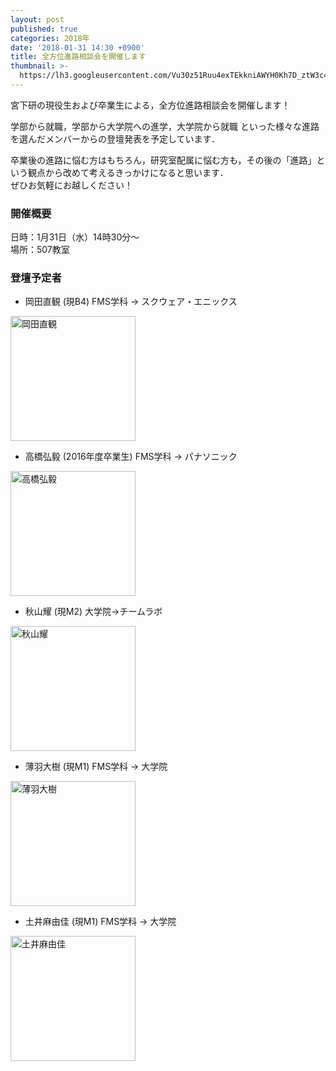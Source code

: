 ```yaml
---
layout: post
published: true
categories: 2018年
date: '2018-01-31 14:30 +0900'
title: 全方位進路相談会を開催します
thumbnail: >-
  https://lh3.googleusercontent.com/Vu30z51Ruu4exTEkkniAWYH0Kh7D_ztW3c4gDKSh30MQxZFXSiwhTCWOKxj5V_enXdoH_llnrcNZu8bi4KCYlDPyH05GoMny6V6wY1Pi1d6WgZ3PtAAfnpNwqNYCzUcOU-8fBvP65g7j68WC0Fi2sUnkc0vUDTXb-CGfPhT8rikb_fQRBEBP9wFmXhnkmoAlYCIC2x5sSCkvxCbIKYPHzNs-hA60IXgZWK8nyQNzguDpv3BreWB2VcZcIvEsywTuprTu3rCvum6ci30tE6ovijZWUTS0KmDyjWMnxWYCF76P4NqYb12SyFt_0joynSdd9OlZUN3edhO3ZrDLHbPIT5UVuOTdT3wDCohQ8R_6cxC1zRzHeGZeKFRek6rW30bw5MkiwFZ5QYDmN1NnDcr0dhPK4d2jiWWCcPglaK1HF8BR8PVKFZ5K-xEUdyj-yBXhU7vTxwryB405UetcTX6PzrZ427vogabYQ050iKxTWWXdIfPtNYiB8Yjz1MJODB3rW4S_65LIqTeUCHv2Cu0jh5SWrXQAi5zoy1dRW4NUlugGvLMGTp2TIVOpQJWqHkiXTQTw6yq2SGmpVkGGuWuOwhqzJCAwVe3FA7CYLPehHyOi9f43ztiELDaXpdHHl8ljly_56yjGwNHYEUZdlOaqpwf18BOY7Tyo=w1280-h720-no?pageId=103824382426691254815
---
```

宮下研の現役生および卒業生による，全方位進路相談会を開催します！  
  
学部から就職，学部から大学院への進学，大学院から就職 といった様々な進路を選んだメンバーからの登壇発表を予定しています．
  
卒業後の進路に悩む方はもちろん，研究室配属に悩む方も，その後の「進路」という観点から改めて考えるきっかけになると思います．  
ぜひお気軽にお越しください！  
  

### 開催概要
日時：1月31日（水）14時30分～  
場所：507教室  

### 登壇予定者
- 岡田直観 (現B4) FMS学科 → スクウェア・エニックス  
<img src="https://lh3.googleusercontent.com/bKKxc53jPVgNKzViUwK_pBUWZKhwj84kCwZZ1rjbO9DKiTzl1L22fc_exLcCXQJv6mhxCavr9_OOZtCC17W3bCXO0REtIBnBFB4IuyjxI7yt2WmGBlc63eQnEq95sI4dnem6foSog-nKywtWTjj3qCwVmTPUkGTUD3SzdxAiBugjsFqLX6vryp38D4wDMfjhix4kai3FjSyvG9YP31Ftl8e-cTWi1B8sI25Ft6MVhUJSk62-iJMbyRX6TjJeLVWom9pxt-mAxUV9hcsa1YKRu5BnpFyZerI4W5SmreaFSpFJVM2ipob8ONEohaQa9j2q9zsR6QMV6UubbcQQaWgSa_qof8g3MzfgjZbPX79-JLlLgwr2muYv0zyh4C-rD_cD-t7ST-5nbC9F4FCVcO1vQAV-2G4aJYLbM1T1Yfwni--ospl62qqqc4I0XawKLAkU9U_LhTc6QBWDmuS_KyLVyV_6qao8G2DfJye_q3z1Mt4dHLiMoqwaiQZ9NBI3roMqk48KO1wWTCLyIl90mj_tEoECdqNeUZrnAb3MCxLPhjgTFZafZGyEeGghHBYaOd87_KPqLOlg4dBwhNQS6GhiUQjNSC0DX_QNpM9_p5wO2eLKMuc75XQM24dpsUH4Al9g_9HorogoSAWr-j-owiRDz_c9cKd9WqbE=s600-no?pageId=103824382426691254815=s200" alt="岡田直観"  style="width:200px;"  />

- 高橋弘毅 (2016年度卒業生) FMS学科 → パナソニック  
<img src="https://lh3.googleusercontent.com/8xiiMMwb1BaphLTsr4Lq7YUuOzweIFBffT0YrnAiSIydxgQRHsy1Ocg4CFf3EfLoCo8rKSLMAUMdEaCCPn_LultOnVebANhju9yGPbUKR7v4jHOnMR7gXIzh10wf-sehpjLVfskCeCZRGrL4Nw8k6YZP79RFO8dEFCW9LCbqqEZi_3F7vOpbGmigQkjkY9_UaR4fI8qhqHkrcIwF3ILk7PLLtfI8ty084cFfm9dx7wFEoaVMaTf0FOxj-E2Mcvz4Vgj8nAznF4MvDJ28R0PBSkXW3U1V2dX6Gxe-_66t9kKFcUZyrPnhwUpIJinHzdWaq-HY7FNL8m5Yyio3vJs8yqrogShqc03ocabyxIsrCp2yXbCJVJO3ojgGR2fZRu5ftwGaXDHz3YChfoAUDnYvvvN5j9YqgVJL5r1r4_FBA2wXlbicpTVbxr1oAbOCL3i9_UwTPTHSaGCJ_3FnPrFy_nelCBpZizZCgKMyLl2nr5N5rJE0nMrv1DVCQmR0sAL-iySy7kILZjlUl-mycK9OAlaDeJtbw8w_Bvomt2zxrdqc9WjFLvTwTi_TbR38K4JPu9v0F8jGi8GAQedStuPmDnqmUEUYlIvnLFsJyiwUG4Lr-ehpqr6dV5T6g7FX2inGJ7bEdSRLf4Xf0TxXOT0JgtiJovg_HDYV=s700-no?pageId=103824382426691254815=s200" alt="高橋弘毅"  style="width:200px;"  />

- 秋山耀 (現M2) 大学院→チームラボ  
<img src="https://lh3.googleusercontent.com/CljkvT_J4PYmFVSRaNRN7C1FxDi8kfnk9iHGBJ9E86k0spZERbDNW_7DrIh9_to84mDytUUGnuf62MWTVE1ih2r7CeKbKWXGrFVZoVnzFFWLtSmYXNhnKyAZQtqMeuNlBaoJyGLR-rYyqrSSvYqk4Vy76eSoqwpGti63jok_-4f2G4n2AYPNQ0N5MWk4Z0OCHTmYmDOaNgGeQFijGI7BvomjjXKwj5t4rBH1wAB8Aa7LDZRH9b9bCTgJLeRDifghhWwphJn-jwJGCW0VaTEtjy5eMvchXuXqfjW54OizUCYL0f-a4Rhscum5MdPz-afoL9XxKeuDm2by1uNunJly_pVjfHMKShN8WPDxaPcxVzmu0YzN34WygzAfPH7eiPHpROasmekSA5VTj2W2iGWMoL22QwcbS5i-gVnI1XFRSi9Y9FJKTxZJXobRHAt0e0l0ESTbM-5vloiDdIw71jo4XDXR7sR_MmxjBD5AYNwLc4xKsWpxOJb3Z_-c7W6D-ZkFKj0V2byQ334TcVMh1_7VZ2tNVs4fGJt70KxtYGtu5H2kxDhgfTN94E2mIG5DtVnSHF7svHHLBZU7py01-tVQJsTzH-Rb-OjIo14tZX76m2h9T-fpp9bTswUrwAYAd_R8XVsaemiPLnyIrqEGbWROen00qS8qF-IU=w1033-h947-no?pageId=103824382426691254815" alt="秋山耀"  style="width:200px;"  />


- 薄羽大樹 (現M1) FMS学科 → 大学院  
<img src="https://avatars.io/facebook/hrky0206/large" alt="薄羽大樹"  style="width:200px;"  />

- 土井麻由佳 (現M1) FMS学科 → 大学院  
<img src="https://lh3.googleusercontent.com/lMHEdA9MXowgpXik0ex1_2xDDYvyk1FD_922nDtMihzL3tBnMOj33mrwmCVDbJt-a9sSNWf8CYcdw1XH6mkVjfsOIqTFgH5dUdNUZHJKvXjM0YlZLzn5EOy7dPhzOqXwlKqgfcQUytgGvJNyXgRqkDY5s1JHTykdSzlsOOb6rI3-HoJkHmvwNQCX2dNZYLdknDguhmupGybCjAhQltMpF-2JSCaQyRCpZvxDq4kYRwrFila6QsTJzoTGFRHwoTZ3PvSNo1T0EE5vbpEGiKLTrOAH2TlOWUQlhJiddyAbe9SFk-LK8qYuLs4MOpjv991XAqgAn1sDCbT9tYQtrckYK9IKC-5sN4TbzK4cPIV11Fa5hkfJDhrxofY8b389oY0Wmrw6RnXyi_kX7DJXU8f-NtiYk1KWEDrRcBWD9ULJgGOtak0gE8fgjrUGp0CSKfYvpaJXyarTWS17zbsojgCW6y1uduqooJv4a3yFmr4R9ZkcKFpdiOF67K4SldAeReDlg0dWZTf105vb4i3qD3xa1VQCQeclMAdYLLqsSnNUgHmLwZGAMV1AWGGpyQoSgGckodcUdOlKUUxWLGgjtpmBZ5CqrmFhXEuFGhYsKlLYnsK2KHBW4x2PmCxNOdC1__Tgh6gToVr-f4INkh-FIarhehRuxo3CSou5BaFlbe_ASw=p-s200" alt="土井麻由佳"  style="width:200px;"  />

